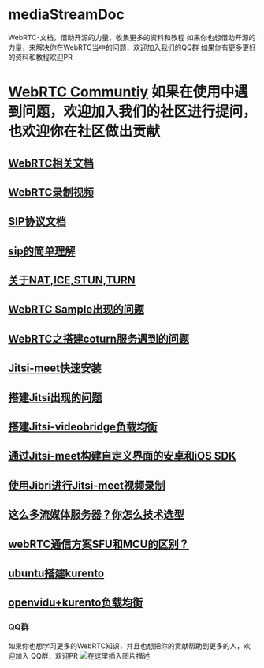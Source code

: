 # mediaStreamDoc
WebRTC-文档，借助开源的力量，收集更多的资料和教程
如果你也想借助开源的力量，来解决你在WebRTC当中的问题，欢迎加入我们的QQ群
如果你有更多更好的资料和教程欢迎PR

# [WebRTC Communtiy](https://webrtcsample.ink/) 如果在使用中遇到问题，欢迎加入我们的社区进行提问，也欢迎你在社区做出贡献

## [WebRTC相关文档](./webrtc/)

## [WebRTC录制视频](https://github.com/daxiondi/WebRTC-Client-Record)

## [SIP协议文档](./3CX/VoIP_Protocols.md)

## [sip的简单理解](https://blog.csdn.net/qq_28880087/article/details/106579698)

## [关于NAT,ICE,STUN,TURN](https://segmentfault.com/a/1190000023478197)

## [WebRTC Sample出现的问题](https://blog.csdn.net/qq_28880087/article/details/107022803)

## [WebRTC之搭建coturn服务遇到的问题](https://blog.csdn.net/qq_28880087/article/details/106960293)

## [Jitsi-meet快速安装](https://blog.csdn.net/qq_28880087/article/details/107390403)


## [搭建Jitsi出现的问题](https://blog.csdn.net/qq_28880087/article/details/106952246)

## [搭建Jitsi-videobridge负载均衡](https://segmentfault.com/a/1190000023081361)

## [通过Jitsi-meet构建自定义界面的安卓和iOS SDK](https://blog.csdn.net/qq_28880087/article/details/107666449)

## [使用Jibri进行Jitsi-meet视频录制](https://blog.csdn.net/qq_28880087/article/details/107395039)

## [这么多流媒体服务器？你怎么技术选型](https://blog.csdn.net/qq_28880087/article/details/106604113)

## [webRTC通信方案SFU和MCU的区别？](https://blog.csdn.net/qq_28880087/article/details/106601309)

## [ubuntu搭建kurento](https://segmentfault.com/a/1190000023478253)

## [openvidu+kurento负载均衡](https://segmentfault.com/a/1190000023478329)



### QQ群
如果你也想学习更多的WebRTC知识，并且也想把你的贡献帮助到更多的人，欢迎加入
QQ群，欢迎PR
![在这里插入图片描述](https://img-blog.csdnimg.cn/20200629161633801.png?x-oss-process=image/watermark,type_ZmFuZ3poZW5naGVpdGk,shadow_10,text_aHR0cHM6Ly9ibG9nLmNzZG4ubmV0L3FxXzI4ODgwMDg3,size_16,color_FFFFFF,t_70)
